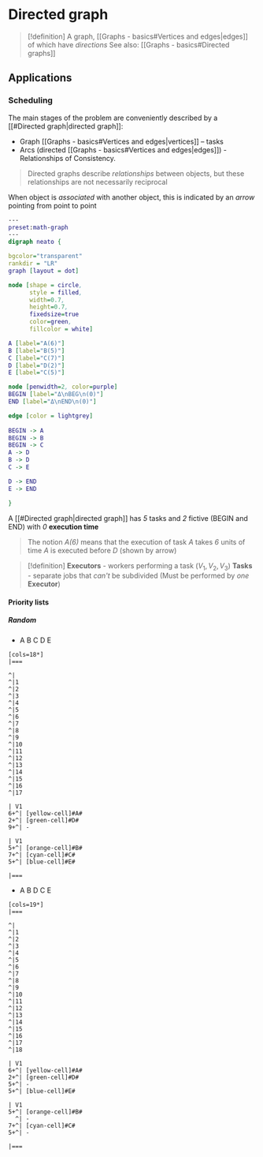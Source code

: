 
# Directed graph

> [!definition] 
> A graph, [[Graphs - basics#Vertices and edges|edges]] of which have *directions*
> See also: [[Graphs - basics#Directed graphs]]

## Applications

### Scheduling
 
The main stages of the problem are conveniently described by a [[#Directed graph|directed graph]]:
- Graph [[Graphs - basics#Vertices and edges|vertices]] – tasks
- Arcs (directed [[Graphs - basics#Vertices and edges|edges]]) - Relationships of Consistency.

> Directed graphs describe *relationships* between objects, but these relationships are not necessarily reciprocal

When object is *associated* with another object, this is indicated by an *arrow* pointing from point to point

```dot 
---
preset:math-graph
---
digraph neato { 

bgcolor="transparent" 
rankdir = "LR"
graph [layout = dot] 

node [shape = circle, 
      style = filled, 
      width=0.7, 
      height=0.7, 
      fixedsize=true
      color=green, 
      fillcolor = white] 

A [label="A(6)"]
B [label="B(5)"]
C [label="C(7)"]
D [label="D(2)"]
E [label="C(5)"]

node [penwidth=2, color=purple]
BEGIN [label="Δ\nBEG\n(0)"]
END [label="Δ\nEND\n(0)"]

edge [color = lightgrey] 
 
BEGIN -> A
BEGIN -> B
BEGIN -> C
A -> D
B -> D
C -> E

D -> END
E -> END

} 
```

A [[#Directed graph|directed graph]] has *5* tasks and *2* fictive (BEGIN and END) with *0* **execution time**

> The notion *A(6)* means that the execution of task *A* takes *6* units of time
> *A* is executed before *D* (shown by arrow)

> [!definition] 
> **Executors** - workers performing a task ($V_{1}, V_{2}, V_{3}$)
> **Tasks** - separate jobs that *can't* be subdivided (Must be performed by *one* **Executor**)

#### Priority lists

##### Random

- A B C D E

```asciidoc
[cols=18*]
|===

^|
^|1
^|2
^|3
^|4
^|5
^|6
^|7
^|8
^|9
^|10
^|11
^|12
^|13
^|14
^|15
^|16
^|17

| V1
6+^| [yellow-cell]#A#
2+^| [green-cell]#D#
9+^| -

| V1
5+^| [orange-cell]#B#
7+^| [cyan-cell]#C#
5+^| [blue-cell]#E#

|===
```

- A B D C E

```asciidoc
[cols=19*]
|===

^|
^|1
^|2
^|3
^|4
^|5
^|6
^|7
^|8
^|9
^|10
^|11
^|12
^|13
^|14
^|15
^|16
^|17
^|18

| V1
6+^| [yellow-cell]#A#
2+^| [green-cell]#D#
5+^| -
5+^| [blue-cell]#E#

| V1
5+^| [orange-cell]#B#
  ^| -
7+^| [cyan-cell]#C#
5+^| -

|===
```
